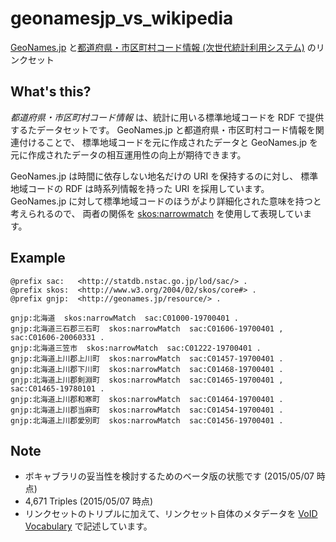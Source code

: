 # geonamesjp_vs_wikipedia
[GeoNames.jp](http://geonames.jp/) と[都道府県・市区町村コード情報 (次世代統計利用システム)](http://statdb.nstac.go.jp/system-info/api/api-spec/) のリンクセット

## What's this?
*都道府県・市区町村コード情報* は、統計に用いる標準地域コードを RDF で提供するたデータセットです。
GeoNames.jp と都道府県・市区町村コード情報を関連付けることで、
標準地域コードを元に作成されたデータと GeoNames.jp を元に作成されたデータの相互運用性の向上が期待できます。

GeoNames.jp は時間に依存しない地名だけの URI を保持するのに対し、
標準地域コードの RDF は時系列情報を持った URI を採用しています。
GeoNames.jp に対して標準地域コードのほうがより詳細化された意味を持つと考えられるので、
両者の関係を [skos:narrowmatch](http://www.w3.org/2004/02/skos/core#narrowMatch) を使用して表現しています。 


## Example

	@prefix sac:   <http://statdb.nstac.go.jp/lod/sac/> .
	@prefix skos:  <http://www.w3.org/2004/02/skos/core#> .
	@prefix gnjp:  <http://geonames.jp/resource/> .
	
	gnjp:北海道  skos:narrowMatch  sac:C01000-19700401 .
	gnjp:北海道三石郡三石町  skos:narrowMatch  sac:C01606-19700401 , sac:C01606-20060331 .
	gnjp:北海道三笠市  skos:narrowMatch  sac:C01222-19700401 .
	gnjp:北海道上川郡上川町  skos:narrowMatch  sac:C01457-19700401 .
	gnjp:北海道上川郡下川町  skos:narrowMatch  sac:C01468-19700401 .
	gnjp:北海道上川郡剣淵町  skos:narrowMatch  sac:C01465-19700401 , sac:C01465-19780101 .
	gnjp:北海道上川郡和寒町  skos:narrowMatch  sac:C01464-19700401 .
	gnjp:北海道上川郡当麻町  skos:narrowMatch  sac:C01454-19700401 .
	gnjp:北海道上川郡愛別町  skos:narrowMatch  sac:C01456-19700401 .
 
## Note
* ボキャブラリの妥当性を検討するためのベータ版の状態です (2015/05/07 時点)
* 4,671 Triples (2015/05/07 時点)
* リンクセットのトリプルに加えて、リンクセット自体のメタデータを [VoID Vocabulary](http://www.w3.org/TR/void/) で記述しています。 
 